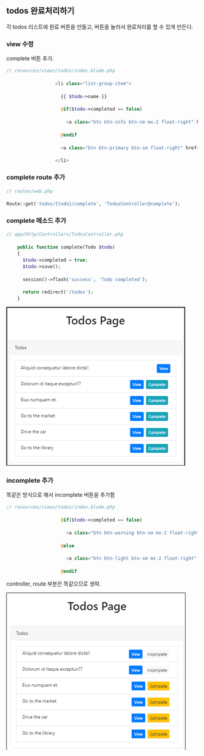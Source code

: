 
## todos 완료처리하기  

각 todos 리스트에 완료 버튼을 만들고, 버튼을 눌러서 완료처리를 할 수 있게
만든다.  

### view 수정  

complete 버튼 추가.  

```php
// resources/views/todos/index.blade.php

                  <li class="list-group-item">

                    {{ $todo->name }} 
    
		            @if($todo->completed == false)

		              <a class="btn btn-info btn-sm mx-2 float-right" href="/todos/{{ $todo->id }}/complete">Complete</a>

		            @endif		
	
                    <a class="btn btn-primary btn-sm float-right" href="/todos/{{ $todo->id }}">View</a>

                  </li> 
```

### complete route 추가  

```php
// routes/web.php

Route::get('todos/{todo}/complete', 'TodosController@complete');
```

### complete 메소드 추가  

```php
// app/Http/Controllers/TodosController.php

    public function complete(Todo $todo)
    { 
      $todo->completed = true;
      $todo->save();

      session()->flash('success', 'Todo completed');

      return redirect('/todos');
    }
```
![screen](./Todos_app23.png)  

### incomplete 추가 

똑같은 방식으로 해서 incomplete 버튼을 추가함

```php
// resources/views/todos/index.blade.php

		            @if($todo->completed == false)

		              <a class="btn btn-warning btn-sm mx-2 float-right" href="/todos/{{ $todo->id }}/complete">Complete</a>

                    @else
                      
		              <a class="btn btn-light btn-sm mx-2 float-right" href="/todos/{{ $todo->id }}/incomplete">Incomplete</a>

		            @endif		
```
controller, route 부분은 똑같으므로  생략.

![screen](./Todos_app24.png)  


